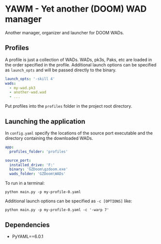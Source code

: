 # YAWM - Yet another (DOOM) WAD manager

Another manager, organizer and launcher for DOOM WADs. 

## Profiles

A profile is just a collection of WADs. WADs, pk3s, Paks, etc are loaded in the order specified in the profile. Additional launch options can be specified as `launch_opts` and will be passed directly to the binary.
```yaml
launch_opts: '-skill 4'
wads:
  - my-wad.pk3
  - another-wad.wad
  - ...
```
Put profiles into the `profiles` folder in the project root directory.

## Launching the application

In `config.yaml` specify the locations of the source port executable and the directory containing the downloaded WADs.

```yaml
app:
  profiles_folder: 'profiles'

source_port:
  installed_drive: 'F:'
  binary: 'GZDoom\gzdoom.exe'
  wads_folder: 'GZDoom\WADs'
```

To run in a terminal:
```commandline
python main.py -p my-profile-0.yaml
```

Additional launch options can be specified as `-c [OPTIONS]` like:
```commandline
python main.py -p my-profile-0.yaml -c '-warp 7'
```

## Dependencies

* PyYAML==6.0.1
